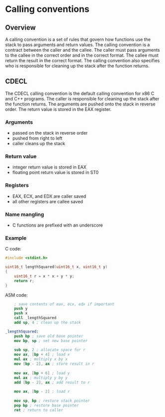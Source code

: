 # Calling conventions

## Overview

A calling convention is a set of rules that govern how functions use the stack
to pass arguments and return values. The calling convention is a contract between
the caller and the callee. The caller must pass arguments to the callee in the
correct order and in the correct format. The callee must return the result in the
correct format. The calling convention also specifies who is responsible for
cleaning up the stack after the function returns.

## CDECL

The CDECL calling convention is the default calling convention for x86 C and C++
programs. The caller is responsible for cleaning up the stack after the function
returns. The arguments are pushed onto the stack in reverse order. The return
value is stored in the EAX register.

### Arguments
- passed on the stack in reverse order
- pushed from right to left
- caller cleans up the stack

### Return value
- integer return value is stored in EAX
- floating point return value is stored in ST0

### Registers
- EAX, ECX, and EDX are caller saved
- all other registers are callee saved

### Name mangling
- C functions are prefixed with an underscore

### Example

C code:
```c
#include <stdint.h>

uint16_t lengthSquared(uint16_t x, uint16_t y)
{
    uint16_t r = x * x + y * y;
    return r;
}
```

ASM code:
```nasm
    ; save contents of eax, ecx, edx if important
    push y
    push x
    call _lengthSquared
    add sp, 4 ; clean up the stack

_lengthSquared:
    push bp ; save old base pointer
    mov bp, sp ; set new base pointer
    
    sub sp, 2 ; allocate space for r
    mov ax, [bp + 4] ; load x
    mul ax ; multiply x by x
    mov [bp - 2], ax ; store result in r
    
    mov ax, [bp + 6] ; load y
    mul ax ; multiply y by y
    add [bp - 2], ax ; add result to r
    
    mov ax, [bp - 2] ; load r
    
    mov sp, bp ; restore stack pointer
    pop bp ; restore base pointer
    ret ; return to caller
```